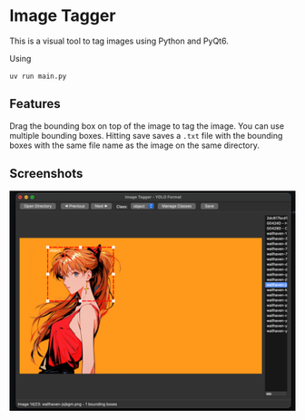 # Image Tagger

This is a visual tool to tag images using Python and PyQt6.

Using

```
uv run main.py
```

## Features

Drag the bounding box on top of the image to tag the image. You can use multiple bounding boxes. Hitting save saves a `.txt` file with the bounding boxes with the same file name as the image on the same directory.

## Screenshots

![](assets/sample.png)

